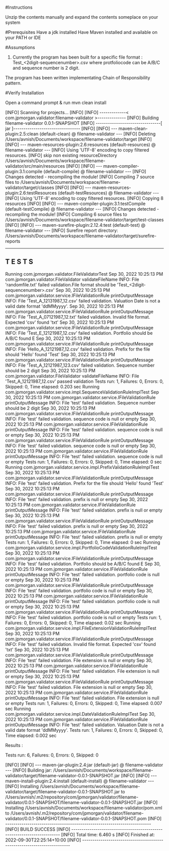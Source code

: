 #Instructions

Unzip the contents manually and expand the contents someplace on your system

#Prerequisites
Have a jdk installed
Have Maven installed and available on your PATH or IDE

#Assumptions
1. Currently the program has been built for a specific file format : Test_<portfoliocode>_<ddmmyyyy>_<2digit-sequencenumber>.csv where protfoliocode can be A/B/C and sequence number is 2 digit.

The program has been written implementating Chain of Responsibility pattern.

#Verify Installation

Open a command prompt & run mvn clean install

[INFO] Scanning for projects...
[INFO] 
[INFO] -------------< com.jpmorgan.validator:filename-validator >--------------
[INFO] Building filename-validator 0.0.1-SNAPSHOT
[INFO] --------------------------------[ jar ]---------------------------------
[INFO] 
[INFO] --- maven-clean-plugin:2.5:clean (default-clean) @ filename-validator ---
[INFO] Deleting /Users/avnish/Documents/workspace/filename-validator/target
[INFO] 
[INFO] --- maven-resources-plugin:2.6:resources (default-resources) @ filename-validator ---
[INFO] Using 'UTF-8' encoding to copy filtered resources.
[INFO] skip non existing resourceDirectory /Users/avnish/Documents/workspace/filename-validator/src/main/resources
[INFO] 
[INFO] --- maven-compiler-plugin:3.1:compile (default-compile) @ filename-validator ---
[INFO] Changes detected - recompiling the module!
[INFO] Compiling 7 source files to /Users/avnish/Documents/workspace/filename-validator/target/classes
[INFO] 
[INFO] --- maven-resources-plugin:2.6:testResources (default-testResources) @ filename-validator ---
[INFO] Using 'UTF-8' encoding to copy filtered resources.
[INFO] Copying 8 resources
[INFO] 
[INFO] --- maven-compiler-plugin:3.1:testCompile (default-testCompile) @ filename-validator ---
[INFO] Changes detected - recompiling the module!
[INFO] Compiling 6 source files to /Users/avnish/Documents/workspace/filename-validator/target/test-classes
[INFO] 
[INFO] --- maven-surefire-plugin:2.12.4:test (default-test) @ filename-validator ---
[INFO] Surefire report directory: /Users/avnish/Documents/workspace/filename-validator/target/surefire-reports

-------------------------------------------------------
 T E S T S
-------------------------------------------------------
Running com.jpmorgan.validator.FileValidatorTest
Sep 30, 2022 10:25:13 PM com.jpmorgan.validator.FileValidator validateFileName
INFO: File 'randomfile.txt' failed validation.File format should be 'Test_<portfoliocode>_<ddmmyyyy>_<2digit-sequencenumber>.csv'
Sep 30, 2022 10:25:13 PM com.jpmorgan.validator.service.IFileValidationRule printOutputMessage
INFO: File 'Test_A_12131987_12.csv' failed validation. Valuation Date is not a valid date format 'ddMMyyyy'.
Sep 30, 2022 10:25:13 PM com.jpmorgan.validator.service.IFileValidationRule printOutputMessage
INFO: File 'Test_A_07121987_12.txt' failed validation. Invalid file format. Expected 'csv' found 'txt'
Sep 30, 2022 10:25:13 PM com.jpmorgan.validator.service.IFileValidationRule printOutputMessage
INFO: File 'Test_E_12121987_12.csv' failed validation. Portfolio should be A/B/C found E
Sep 30, 2022 10:25:13 PM com.jpmorgan.validator.service.IFileValidationRule printOutputMessage
INFO: File 'Hello_A_12121987_12.csv' failed validation. Prefix for the file should 'Hello' found 'Test'
Sep 30, 2022 10:25:13 PM com.jpmorgan.validator.service.IFileValidationRule printOutputMessage
INFO: File 'Test_A_12121987_123.csv' failed validation. Sequence number should be 2 digit
Sep 30, 2022 10:25:13 PM com.jpmorgan.validator.FileValidator validateFileName
INFO: File 'Test_A_12121987_12.csv' passed validation
Tests run: 1, Failures: 0, Errors: 0, Skipped: 0, Time elapsed: 0.203 sec
Running com.jpmorgan.validator.service.impl.SequenceValidationRuleImplTest
Sep 30, 2022 10:25:13 PM com.jpmorgan.validator.service.IFileValidationRule printOutputMessage
INFO: File 'test' failed validation. Sequence number should be 2 digit
Sep 30, 2022 10:25:13 PM com.jpmorgan.validator.service.IFileValidationRule printOutputMessage
INFO: File 'test' failed validation. sequence code is null or empty
Sep 30, 2022 10:25:13 PM com.jpmorgan.validator.service.IFileValidationRule printOutputMessage
INFO: File 'test' failed validation. sequence code is null or empty
Sep 30, 2022 10:25:13 PM com.jpmorgan.validator.service.IFileValidationRule printOutputMessage
INFO: File 'test' failed validation. sequence code is null or empty
Sep 30, 2022 10:25:13 PM com.jpmorgan.validator.service.IFileValidationRule printOutputMessage
INFO: File 'test' failed validation. sequence code is null or empty
Tests run: 1, Failures: 0, Errors: 0, Skipped: 0, Time elapsed: 0 sec
Running com.jpmorgan.validator.service.impl.PrefixValidationRuleImplTest
Sep 30, 2022 10:25:13 PM com.jpmorgan.validator.service.IFileValidationRule printOutputMessage
INFO: File 'test' failed validation. Prefix for the file should 'Hello' found 'Test'
Sep 30, 2022 10:25:13 PM com.jpmorgan.validator.service.IFileValidationRule printOutputMessage
INFO: File 'test' failed validation. prefix is null or empty
Sep 30, 2022 10:25:13 PM com.jpmorgan.validator.service.IFileValidationRule printOutputMessage
INFO: File 'test' failed validation. prefix is null or empty
Sep 30, 2022 10:25:13 PM com.jpmorgan.validator.service.IFileValidationRule printOutputMessage
INFO: File 'test' failed validation. prefix is null or empty
Sep 30, 2022 10:25:13 PM com.jpmorgan.validator.service.IFileValidationRule printOutputMessage
INFO: File 'test' failed validation. prefix is null or empty
Tests run: 1, Failures: 0, Errors: 0, Skipped: 0, Time elapsed: 0 sec
Running com.jpmorgan.validator.service.impl.PortfolioCodeValidationRuleImplTest
Sep 30, 2022 10:25:13 PM com.jpmorgan.validator.service.IFileValidationRule printOutputMessage
INFO: File 'test' failed validation. Portfolio should be A/B/C found E
Sep 30, 2022 10:25:13 PM com.jpmorgan.validator.service.IFileValidationRule printOutputMessage
INFO: File 'test' failed validation. portfolio code is null or empty
Sep 30, 2022 10:25:13 PM com.jpmorgan.validator.service.IFileValidationRule printOutputMessage
INFO: File 'test' failed validation. portfolio code is null or empty
Sep 30, 2022 10:25:13 PM com.jpmorgan.validator.service.IFileValidationRule printOutputMessage
INFO: File 'test' failed validation. portfolio code is null or empty
Sep 30, 2022 10:25:13 PM com.jpmorgan.validator.service.IFileValidationRule printOutputMessage
INFO: File 'test' failed validation. portfolio code is null or empty
Tests run: 1, Failures: 0, Errors: 0, Skipped: 0, Time elapsed: 0.02 sec
Running com.jpmorgan.validator.service.impl.FileExtensionValidationRuleImplTest
Sep 30, 2022 10:25:13 PM com.jpmorgan.validator.service.IFileValidationRule printOutputMessage
INFO: File 'test' failed validation. Invalid file format. Expected 'csv' found 'txt'
Sep 30, 2022 10:25:13 PM com.jpmorgan.validator.service.IFileValidationRule printOutputMessage
INFO: File 'test' failed validation. File extension is null or empty
Sep 30, 2022 10:25:13 PM com.jpmorgan.validator.service.IFileValidationRule printOutputMessage
INFO: File 'test' failed validation. File extension is null or empty
Sep 30, 2022 10:25:13 PM com.jpmorgan.validator.service.IFileValidationRule printOutputMessage
INFO: File 'test' failed validation. File extension is null or empty
Sep 30, 2022 10:25:13 PM com.jpmorgan.validator.service.IFileValidationRule printOutputMessage
INFO: File 'test' failed validation. File extension is null or empty
Tests run: 1, Failures: 0, Errors: 0, Skipped: 0, Time elapsed: 0.007 sec
Running com.jpmorgan.validator.service.impl.DateValidationRuleImplTest
Sep 30, 2022 10:25:13 PM com.jpmorgan.validator.service.IFileValidationRule printOutputMessage
INFO: File 'test' failed validation. Valuation Date is not a valid date format 'ddMMyyyy'.
Tests run: 1, Failures: 0, Errors: 0, Skipped: 0, Time elapsed: 0.002 sec

Results :

Tests run: 6, Failures: 0, Errors: 0, Skipped: 0

[INFO] 
[INFO] --- maven-jar-plugin:2.4:jar (default-jar) @ filename-validator ---
[INFO] Building jar: /Users/avnish/Documents/workspace/filename-validator/target/filename-validator-0.0.1-SNAPSHOT.jar
[INFO] 
[INFO] --- maven-install-plugin:2.4:install (default-install) @ filename-validator ---
[INFO] Installing /Users/avnish/Documents/workspace/filename-validator/target/filename-validator-0.0.1-SNAPSHOT.jar to /Users/avnish/.m2/repository/com/jpmorgan/validator/filename-validator/0.0.1-SNAPSHOT/filename-validator-0.0.1-SNAPSHOT.jar
[INFO] Installing /Users/avnish/Documents/workspace/filename-validator/pom.xml to /Users/avnish/.m2/repository/com/jpmorgan/validator/filename-validator/0.0.1-SNAPSHOT/filename-validator-0.0.1-SNAPSHOT.pom
[INFO] ------------------------------------------------------------------------
[INFO] BUILD SUCCESS
[INFO] ------------------------------------------------------------------------
[INFO] Total time:  6.460 s
[INFO] Finished at: 2022-09-30T22:25:14+10:00
[INFO] ------------------------------------------------------------------------
